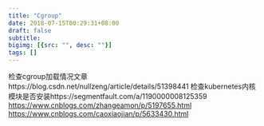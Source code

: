 ```yaml
---
title: "Cgroup"
date: 2018-07-15T00:29:31+08:00
draft: false
subtitle:
bigimg: [{src: "", desc: ""}]
tags: []
---
```


<!--more-->

检查cgroup加载情况文章https://blog.csdn.net/nullzeng/article/details/51398441
检查kubernetes内核模块是否安装https://segmentfault.com/a/1190000008125359 https://www.cnblogs.com/zhangeamon/p/5197655.html https://www.cnblogs.com/caoxiaojian/p/5633430.html